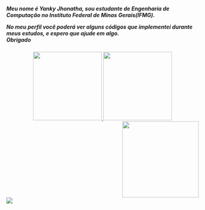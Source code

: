 <h5>Meu nome é Yanky Jhonatha, sou estudante de Engenharia de Computação no Instituto Federal de Minas Gerais(IFMG).
  
No meu perfil você poderá ver alguns códigos que implementei durante meus estudos, e espero que ajude em algo.                   
Obrigado <h5>
 

<div align="center">
  <a href="https://github.com/Jhonatha1">
  <img height="180em" src="https://github-readme-stats.vercel.app/api?username=Jhonatha1&show_icons=true&theme=highcontrast&localebr&include_all_commits=true&count_private=true"/>
  <img height="180em" src="https://github-readme-stats.vercel.app/api/top-langs/?username=Jhonatha1&layout=compact&langs_count=7&theme=highcontrast&locale"/>
</div>
<div align="right">
                  <img height="200" src="https://cdn.discordapp.com/attachments/840049777143971851/950527659966890004/338224_6OG0rNoS.png">
  </div>
  <div>
    <a href="https://www.instagram.com/yanky_fonteboa/" target="_blank"><img src="https://img.shields.io/badge/-Instagram-%23E4405F?style=for-the-badge&logo=instagram&logoColor=white" target="_blank"></a>
    </div>

